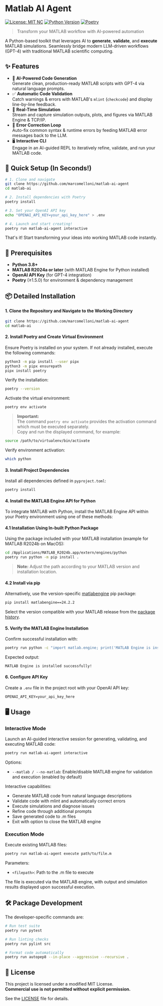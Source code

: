 # Matlab AI Agent

[![License: MIT NC](https://img.shields.io/badge/license-MIT--NC-blue.svg)](./LICENSE)
[![Python Version](https://img.shields.io/badge/python-3.8%2B-blue)](https://www.python.org/)
[![Poetry](https://img.shields.io/badge/poetry-%5E1.5.0-blue)](https://python-poetry.org/)

> Transform your MATLAB workflow with AI-powered automation

A Python-based toolkit that leverages AI to **generate**, **validate**, and **execute** MATLAB simulations. Seamlessly bridge modern LLM-driven workflows (GPT-4) with traditional MATLAB scientific computing.

## ✨ Features

- 🧠 **AI-Powered Code Generation**  
   Generate clean, production-ready MATLAB scripts with GPT-4 via natural language prompts.
- ✅ **Automatic Code Validation**  
   Catch warnings & errors with MATLAB's `mlint` (`checkcode`) and display line-by-line feedback.
- 🚀 **Real-Time Simulation**  
   Stream and capture simulation outputs, plots, and figures via MATLAB Engine & TCP/IP.
- 🔄 **Error Correction Loop**  
   Auto-fix common syntax & runtime errors by feeding MATLAB error messages back to the LLM.
- 🖥️ **Interactive CLI**  
   Engage in an AI-guided REPL to iteratively refine, validate, and run your MATLAB code.

## 🚀 Quick Setup (In Seconds!)

```bash
# 1. Clone and navigate
git clone https://github.com/marcomelloni/matlab-ai-agent
cd matlab-ai

# 2. Install dependencies with Poetry
poetry install

# 3. Set your OpenAI API key
echo "OPENAI_API_KEY=your_api_key_here" > .env

# 4. Launch and start creating!
poetry run matlab-ai-agent interactive
```

That's it! Start transforming your ideas into working MATLAB code instantly.

## 🔧 Prerequisites

- **Python 3.8+**
- **MATLAB R2024a or later** (with MATLAB Engine for Python installed)
- **OpenAI API Key** (for GPT-4 integration)
- **Poetry** (≥1.5.0) for environment & dependency management

## 📦 Detailed Installation

#### 1. Clone the Repository and Navigate to the Working Directory

```bash
git clone https://github.com/marcomelloni/matlab-ai-agent
cd matlab-ai
```

#### 2. Install Poetry and Create Virtual Environment

Ensure Poetry is installed on your system. If not already installed, execute the following commands:

```bash
python3 -m pip install --user pipx
python3 -m pipx ensurepath
pipx install poetry
```

Verify the installation:

```bash
poetry --version
```

Activate the virtual environment:

```bash
poetry env activate
```

> **Important:**  
> The command `poetry env activate` provides the activation command which must be executed separately.  
> Copy and run the displayed command, for example:

```bash
source /path/to/virtualenv/bin/activate
```

Verify environment activation:

```bash
which python
```

#### 3. Install Project Dependencies

Install all dependencies defined in `pyproject.toml`:

```bash
poetry install
```

#### 4. Install the MATLAB Engine API for Python

To integrate MATLAB with Python, install the MATLAB Engine API within your Poetry environment using one of these methods:

#### 4.1 Installation Using In-built Python Package

Using the package included with your MATLAB installation (example for MATLAB R2024b on MacOS):

```bash
cd /Applications/MATLAB_R2024b.app/extern/engines/python
poetry run python -m pip install .
```

> **Note:** Adjust the path according to your MATLAB version and installation location.

#### 4.2 Install via pip

Alternatively, use the version-specific [matlabengine](https://pypi.org/project/matlabengine) pip package:

```bash
pip install matlabengine==24.2.2
```

Select the version compatible with your MATLAB release from the [package history](https://pypi.org/project/matlabengine/#history).

#### 5. Verify the MATLAB Engine Installation

Confirm successful installation with:

```bash
poetry run python -c "import matlab.engine; print('MATLAB Engine is installed successfully')"
```

Expected output:

```
MATLAB Engine is installed successfully!
```

#### 6. Configure API Key

Create a `.env` file in the project root with your OpenAI API key:

```
OPENAI_API_KEY=your_api_key_here
```

## 🖥️ Usage

### Interactive Mode

Launch an AI-guided interactive session for generating, validating, and executing MATLAB code:

```bash
poetry run matlab-ai-agent interactive
```

Options:

- `--matlab / --no-matlab`: Enable/disable MATLAB engine for validation and execution (enabled by default)

Interactive capabilities:

- Generate MATLAB code from natural language descriptions
- Validate code with mlint and automatically correct errors
- Execute simulations and diagnose issues
- Refine code through additional prompts
- Save generated code to .m files
- Exit with option to close the MATLAB engine

### Execution Mode

Execute existing MATLAB files:

```bash
poetry run matlab-ai-agent execute path/to/file.m
```

Parameters:

- `<filepath>`: Path to the .m file to execute

The file is executed via the MATLAB engine, with output and simulation results displayed upon successful execution.

## 🛠️ Package Development

The developer-specific commands are:

```bash
# Run test suite
poetry run pytest

# Run linting checks
poetry run pylint src

# Format code automatically
poetry run autopep8 --in-place --aggressive --recursive .
```

## 📄 License

This project is licensed under a modified MIT License.  
**Commercial use is not permitted without explicit permission.**

See the [LICENSE](./LICENSE) file for details.
